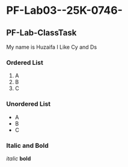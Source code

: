 # PF-Lab03--25K-0746-
## PF-Lab-ClassTask
My name is Huzaifa I Like Cy and Ds
### Ordered List
1. A
2. B
3. C
### Unordered List
* A
* B
* C
### Italic and Bold
*italic*
**bold**
